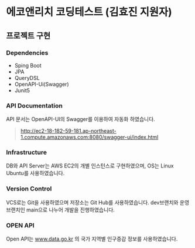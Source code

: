 # 에코앤리치 코딩테스트 (김효진 지원자)
## 프로젝트 구현
### Dependencies
* Sping Boot
* JPA
* QueryDSL
* OpenAPI-Ui(Swagger)
* Junit5

### API Documentation
API 문서는 OpenAPI-UI의 Swagger를 이용하여 자동화 하였습니다.
> http://ec2-18-182-59-181.ap-northeast-1.compute.amazonaws.com:8080/swagger-ui/index.html

### Infrastructure
DB와 API Server는 AWS EC2의 개별 인스턴스로 구현하였으며, OS는 Linux Ubuntu를 사용하였습니다.

### Version Control
VCS로는 Git을 사용하였으며 저장소는 Git Hub를 사용하였습니다. 
dev브랜치와 운영 브랜치인 main으로 나누어 개발을 진행하였습니다.

### OPEN API
Open API는 www.data.go.kr 의 국가 지역별 인구증감 정보를 사용하였습니다.